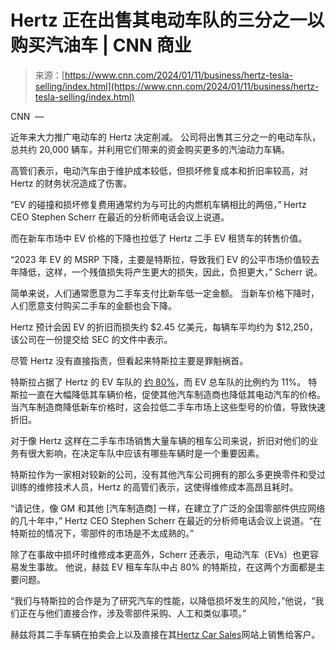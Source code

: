 <!--yml

category: 未分类

日期：2024-05-27 14:41:23

-->

# Hertz 正在出售其电动车队的三分之一以购买汽油车 | CNN 商业

> 来源：[https://www.cnn.com/2024/01/11/business/hertz-tesla-selling/index.html](https://www.cnn.com/2024/01/11/business/hertz-tesla-selling/index.html)

CNN  —

近年来大力推广电动车的 Hertz 决定削减。 公司将出售其三分之一的电动车队，总共约 20,000 辆车，并利用它们带来的资金购买更多的汽油动力车辆。

高管们表示，电动汽车由于维护成本较低，但损坏修复成本和折旧率较高，对 Hertz 的财务状况造成了伤害。

“EV 的碰撞和损坏修复费用通常约为与可比的内燃机车辆相比的两倍，” Hertz CEO Stephen Scherr 在最近的分析师电话会议上说道。

而在新车市场中 EV 价格的下降也拉低了 Hertz 二手 EV 租赁车的转售价值。

“2023 年 EV 的 MSRP 下降，主要是特斯拉，导致我们 EV 的公平市场价值较去年降低，这样，一个残值损失将产生更大的损失，因此，负担更大，” Scherr 说。

简单来说，人们通常愿意为二手车支付比新车低一定金额。 当新车价格下降时，人们愿意支付购买二手车的金额也会下降。

Hertz 预计会因 EV 的折旧而损失约 $2.45 亿美元，每辆车平均约为 $12,250，该公司在一份提交给 SEC 的文件中表示。

尽管 Hertz 没有直接指责，但看起来特斯拉主要是罪魁祸首。

特斯拉占据了 Hertz 的 EV 车队的 [约 80%](https://www.cnn.com/2021/10/25/business/hertz-tesla-purchase/index.html)，而 EV 总车队的比例约为 11%。 特斯拉一直在大幅降低其车辆价格，促使其他汽车制造商也降低其电动汽车的价格。 当汽车制造商降低新车价格时，这会拉低二手车市场上这些型号的价值，导致快速折旧。

对于像 Hertz 这样在二手车市场销售大量车辆的租车公司来说，折旧对他们的业务有很大影响，在决定车队中应该有哪些车辆时是一个重要因素。

特斯拉作为一家相对较新的公司，没有其他汽车公司拥有的那么多更换零件和受过训练的维修技术人员，Hertz 的高管们表示，这使得维修成本高昂且耗时。

“请记住，像 GM 和其他 [汽车制造商] 一样，在建立了广泛的全国零部件供应网络的几十年中，” Hertz CEO Stephen Scherr 在最近的分析师电话会议上说道。“在特斯拉的情况下，零部件的市场是不太成熟的。”

除了在事故中损坏时维修成本更高外，Scherr 还表示，电动汽车（EVs）也更容易发生事故。 他说，赫兹 EV 租车车队中占 80% 的特斯拉，在这两个方面都是主要问题。

“我们与特斯拉的合作是为了研究汽车的性能，以降低损坏发生的风险，”他说，“我们正在与他们直接合作，涉及零部件采购、人工和类似事项。”

赫兹将其二手车辆在拍卖会上以及直接在其[Hertz Car Sales](https://www.hertzcarsales.com/)网站上销售给客户。
